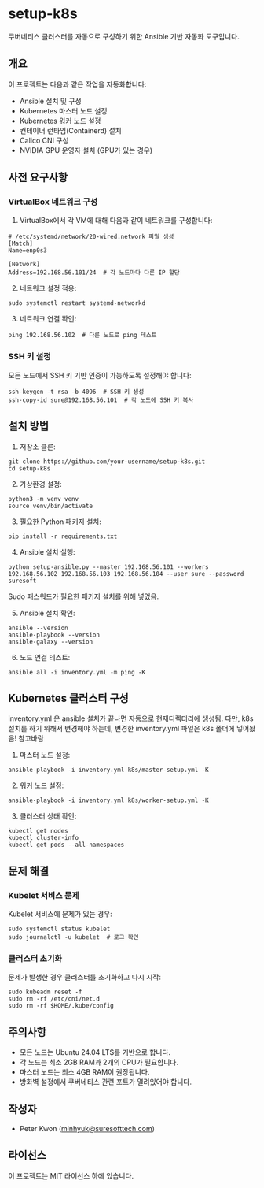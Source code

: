 # setup-k8s

쿠버네티스 클러스터를 자동으로 구성하기 위한 Ansible 기반 자동화 도구입니다.

## 개요

이 프로젝트는 다음과 같은 작업을 자동화합니다:

- Ansible 설치 및 구성
- Kubernetes 마스터 노드 설정
- Kubernetes 워커 노드 설정
- 컨테이너 런타임(Containerd) 설치
- Calico CNI 구성
- NVIDIA GPU 운영자 설치 (GPU가 있는 경우)

## 사전 요구사항

### VirtualBox 네트워크 구성

1. VirtualBox에서 각 VM에 대해 다음과 같이 네트워크를 구성합니다:

```
# /etc/systemd/network/20-wired.network 파일 생성
[Match]
Name=enp0s3

[Network]
Address=192.168.56.101/24  # 각 노드마다 다른 IP 할당
```

2. 네트워크 설정 적용:
```
sudo systemctl restart systemd-networkd
```

3. 네트워크 연결 확인:
```
ping 192.168.56.102  # 다른 노드로 ping 테스트
```

### SSH 키 설정

모든 노드에서 SSH 키 기반 인증이 가능하도록 설정해야 합니다:

```
ssh-keygen -t rsa -b 4096  # SSH 키 생성
ssh-copy-id sure@192.168.56.101  # 각 노드에 SSH 키 복사
```

## 설치 방법

1. 저장소 클론:
```
git clone https://github.com/your-username/setup-k8s.git
cd setup-k8s
```
2. 가상환경 설정:
```
python3 -m venv venv
source venv/bin/activate
```

3. 필요한 Python 패키지 설치:
```
pip install -r requirements.txt
```

4. Ansible 설치 실행:
```
python setup-ansible.py --master 192.168.56.101 --workers 192.168.56.102 192.168.56.103 192.168.56.104 --user sure --password suresoft
```
Sudo 패스워드가 필요한 패키지 설치를 위해 넣었음.


5. Ansible 설치 확인:
```
ansible --version
ansible-playbook --version
ansible-galaxy --version
```

6. 노드 연결 테스트:
```
ansible all -i inventory.yml -m ping -K
```

## Kubernetes 클러스터 구성

inventory.yml 은 ansible 설치가 끝나면 자동으로 현재디렉터리에 생성됨. 다만, k8s 설치를 하기 위해서 변경해야 하는데, 변경한 
inventory.yml 파일은 k8s 폴더에 넣어놨음! 참고바람


1. 마스터 노드 설정:
```
ansible-playbook -i inventory.yml k8s/master-setup.yml -K
```

2. 워커 노드 설정:
```
ansible-playbook -i inventory.yml k8s/worker-setup.yml -K
```

3. 클러스터 상태 확인:
```
kubectl get nodes
kubectl cluster-info
kubectl get pods --all-namespaces
```

## 문제 해결

### Kubelet 서비스 문제
Kubelet 서비스에 문제가 있는 경우:
```
sudo systemctl status kubelet
sudo journalctl -u kubelet  # 로그 확인
```

### 클러스터 초기화
문제가 발생한 경우 클러스터를 초기화하고 다시 시작:
```
sudo kubeadm reset -f
sudo rm -rf /etc/cni/net.d
sudo rm -rf $HOME/.kube/config
```

## 주의사항

- 모든 노드는 Ubuntu 24.04 LTS를 기반으로 합니다.
- 각 노드는 최소 2GB RAM과 2개의 CPU가 필요합니다.
- 마스터 노드는 최소 4GB RAM이 권장됩니다.
- 방화벽 설정에서 쿠버네티스 관련 포트가 열려있어야 합니다.

## 작성자

- Peter Kwon (minhyuk@suresofttech.com)

## 라이선스

이 프로젝트는 MIT 라이선스 하에 있습니다.

